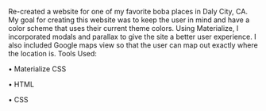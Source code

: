 Re-created a website for one of my favorite boba places in Daly City, CA. My goal for creating this website was to keep the user in mind and have a color scheme that uses their current theme colors. Using Materialize, I incorporated modals and parallax to give the site a better user experience. I also included Google maps view so that the user can map out exactly where the location is. 
Tools Used:

•	Materialize CSS

•	HTML

•	CSS


